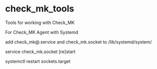 # check_mk_tools
Tools for working with Check_MK


For Check_MK Agent with Systemd

add check_mk@.service and check_mk.socket to /lib/systemd/system/

service check_mk.socket [re]start

systemctl restart sockets.target
